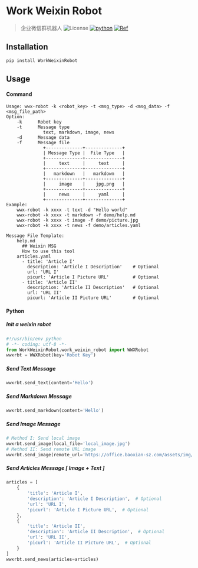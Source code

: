 # Work Weixin Robot
> 企业微信群机器人
![License](https://img.shields.io/github/license/seoktaehyeon/work-weixin-robot)
[![python](https://img.shields.io/static/v1?label=Python&message=3.7&color=3776AB)](https://www.python.org)
[![Ref](https://img.shields.io/badge/ref-企业微信群机器人-informational)](https://work.weixin.qq.com/help?person_id=1&doc_id=13376)

## Installation
```bash
pip install WorkWeixinRobot
```

## Usage
#### Command
```text
Usage: wwx-robot -k <robot_key> -t <msg_type> -d <msg_data> -f <msg_file_path>
Option:
    -k      Robot key
    -t      Message type
              text, markdown, image, news
    -d      Message data
    -f      Message file
              +--------------+--------------+
              | Message Type |  File Type   |
              +--------------+--------------+
              |     text     |     text     |
              +--------------+--------------+
              |   markdown   |   markdown   |
              +--------------+--------------+
              |     image    |    jpg,png   |
              +--------------+--------------+
              |     news     |     yaml     |
              +--------------+--------------+
Example:
    wwx-robot -k xxxx -t text -d "Hello world"
    wwx-robot -k xxxx -t markdown -f demo/help.md
    wwx-robot -k xxxx -t image -f demo/picture.jpg
    wwx-robot -k xxxx -t news -f demo/articles.yaml

Message File Template:
    help.md
      ## Weixin MSG
      How to use this tool
    articles.yaml
      - title: 'Article I'
        description: 'Article I Description'    # Optional
        url: 'URL I'
        picurl: 'Article I Picture URL'         # Optional
      - title: 'Article II'
        description: 'Article II Description'   # Optional
        url: 'URL II'
        picurl: 'Article II Picture URL'        # Optional
```

#### Python 
##### Init a weixin robot
```python
#!/usr/bin/env python
# -*- coding: utf-8 -*-
from WorkWeixinRobot.work_weixin_robot import WWXRobot
wwxrbt = WWXRobot(key='Robot Key')
```
##### Send Text Message
```python
wwxrbt.send_text(content='Hello')
```
##### Send Markdown Message
```python
wwxrbt.send_markdown(content='Hello')
```
##### Send Image Message
```python
# Method I: Send local image
wwxrbt.send_image(local_file='local_image.jpg')
# Method II: Send remote URL image
wwxrbt.send_image(remote_url='https://office.baoxian-sz.com/assets/img/logo_logo_zhenxinhuaxian_tiw_600_150.png')
```
##### Send Articles Message [ Image + Text ]
```python
articles = [
    {
        'title': 'Article I',
        'description': 'Article I Description',  # Optional
        'url': 'URL I',
        'picurl': 'Article I Picture URL',  # Optional
    },
    {
        'title': 'Article II',
        'description': 'Article II Description',  # Optional
        'url': 'URL II',
        'picurl': 'Article II Picture URL',  # Optional
    }
]
wwxrbt.send_news(articles=articles)
```
